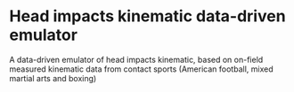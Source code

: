 # Head impacts kinematic data-driven emulator

A data-driven emulator of head impacts kinematic, based on on-field measured kinematic data from contact sports (American football, mixed martial arts and boxing)


